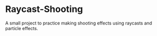 # Raycast-Shooting

A small project to practice making shooting effects using raycasts and particle effects. 
